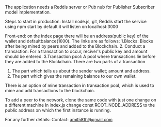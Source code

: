 The application needs a Reddis server or Pub nub for Publisher Subscriber model implementation.

Steps to start in production:
Install node.js, git, Reddis
start the service using npm start
by default it will listen on localhost:3000

Front-end:
on the index page there will be an address(public key) of the wallet and defaultbalance(1000).
The links are as follows:
1.Blocks: Blocks after being mined by peers and added to the Blockchain.
2. Conduct a transaction: For a transaction to occur, reciver's public key and amount should be entered.
3.Transaction pool: A pool where transactions lie before they are added to the Blockchain.
There are two parts of a transaction
1. The part which tells us about the sender wallet; amount and address.
2. The part which gives the remaining balance to our own wallet.

There is an option of mine transaction in transaction pool, which is used to mine and add transactions to the blockchain.

To add a peer to the network, clone the same code with just one change on a different machine 
In index.js change const ROOT_NODE_ADDRESS to the public address on which the first instance is running.

For any further details:
Contact: amit581h@gmail.com